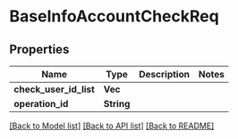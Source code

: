 # BaseInfoAccountCheckReq

## Properties

Name | Type | Description | Notes
------------ | ------------- | ------------- | -------------
**check_user_id_list** | **Vec<String>** |  | 
**operation_id** | **String** |  | 

[[Back to Model list]](../README.md#documentation-for-models) [[Back to API list]](../README.md#documentation-for-api-endpoints) [[Back to README]](../README.md)


